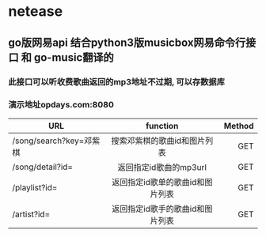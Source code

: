 # netease
## go版网易api 结合python3版musicbox网易命令行接口 和 go-music翻译的
### 此接口可以听收费歌曲返回的mp3地址不过期, 可以存数据库
### 演示地址opdays.com:8080

| URL        | function           | Method  |
| ------------- |:-------------:| -----:|
| /song/search?key=邓紫棋      | 搜索邓紫棋的歌曲id和图片列表 | GET |
| /song/detail?id=     | 返回指定id歌曲的mp3url      |   GET |
| /playlist?id=  | 返回指定id歌单的歌曲id和图片列表    |    GET |
| /artist?id=  | 返回指定id歌手的歌曲id和图片列表    |    GET |
